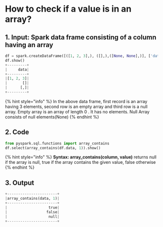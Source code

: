 # How to check if a value is in an array?

## 1.  Input:  Spark data frame consisting of a column having an array

```python
df = spark.createDataFrame([([1, 2, 3],), ([],),([None, None],)], ['data'])
df.show()
+---------+
|     data|
+---------+
|[1, 2, 3]|
|       []|
|      [,]|
+---------+
```

{% hint style="info" %}
In the above data frame, first record is an array having 3 elements, second row is an empty array and third row is a null array.                                                                                                              Empty array is an array of length 0 . It has no elements.                                                                  Null Array consists of null elements\(None\)
{% endhint %}

## 2.  Code 

```python
from pyspark.sql.functions import array_contains
df.select(array_contains(df.data, 1)).show()
```

{% hint style="info" %}
**Syntax:   array\_contains\(column,  value\)**                                                                                                        returns null if the array is null,                                                                                                                true if the array contains the given value,                                                                                            false otherwise                                                                                                                                
{% endhint %}

## 3. Output

```python
+-----------------------+
|array_contains(data, 1)|
+-----------------------+
|                   true|
|                  false|
|                   null|
+-----------------------+
```

